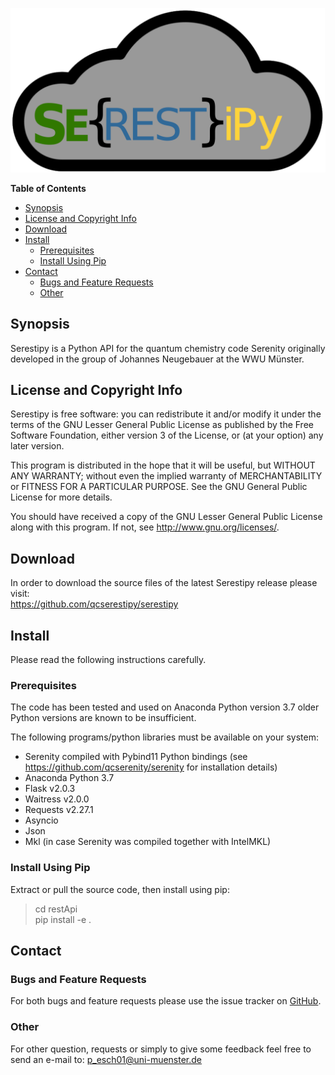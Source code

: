 ![](doc/serestipy.png)

**Table of Contents** 
- [Synopsis](#synopsis)
- [License and Copyright Info](#license-and-copyright-info)
- [Download](#download)  
- [Install](#install)
    - [Prerequisites](#prerequisites)
    - [Install Using Pip](#install-using-pip)
- [Contact](#contact)
    - [Bugs and Feature Requests](#bugs-and-feature-requests)
    - [Other](#other)

## Synopsis
Serestipy is a Python API for the quantum chemistry code Serenity originally developed in the group of Johannes Neugebauer at the WWU Münster.

## License and Copyright Info

Serestipy is free software: you can redistribute it and/or modify
it under the terms of the GNU Lesser General Public License as published by
the Free Software Foundation, either version 3 of the License, or
(at your option) any later version.

This program is distributed in the hope that it will be useful,
but WITHOUT ANY WARRANTY; without even the implied warranty of
MERCHANTABILITY or FITNESS FOR A PARTICULAR PURPOSE.  See the
GNU General Public License for more details.

You should have received a copy of the GNU Lesser General Public License
along with this program.  If not, see <http://www.gnu.org/licenses/>.

## Download 

In order to download the source files of the latest Serestipy release please
visit:  
https://github.com/qcserestipy/serestipy

## Install

Please read the following instructions carefully.

### Prerequisites
The code has been tested and used on Anaconda Python version 3.7
older Python versions are known to be insufficient.
  
The following programs/python libraries must be available on your system:
 - Serenity compiled with Pybind11 Python bindings (see https://github.com/qcserenity/serenity for installation details)
 - Anaconda Python 3.7
 - Flask v2.0.3
 - Waitress v2.0.0
 - Requests v2.27.1
 - Asyncio
 - Json
 - Mkl (in case Serenity was compiled together with IntelMKL)

### Install Using Pip
Extract or pull the source code, then install using pip:
> cd restApi  
> pip install -e .

## Contact

### Bugs and Feature Requests
For both bugs and feature requests please use the issue tracker on [GitHub](https://github.com/qcserestipy/serestipy).

### Other
For other question, requests or simply to give some feedback feel free to send an e-mail
to: 
p_esch01@uni-muenster.de
